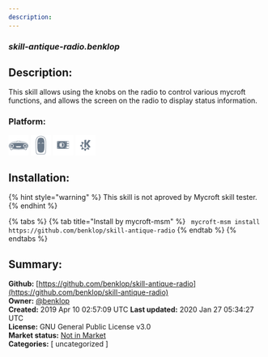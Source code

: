 ```yaml
---
description: 
---
```


### _skill-antique-radio.benklop_  
## Description:  
This skill allows using the knobs on the radio to control various
mycroft functions, and allows the screen on the radio to display
status information.  
  
  
### Platform:  
 ![Mark I](../.gitbook/assets/mark-1-icon.png)  ![Mark II](../.gitbook/assets/mark-2-icon.png)  ![Picroft](../.gitbook/assets/picroft-icon.png)  ![plasmoid](../.gitbook/assets/kde.png)   
## Installation:  
{% hint style="warning" %}
This skill is not aproved by Mycroft skill tester.
{% endhint %}
    
{% tabs %}
{% tab title="Install by mycroft-msm" %}
``` mycroft-msm install https://github.com/benklop/skill-antique-radio```
{% endtab %}
  {% endtabs %}
    
## Summary:  
**Github:** [https://github.com/benklop/skill-antique-radio](https://github.com/benklop/skill-antique-radio)  
**Owner:** [@benklop](https://github.com/benklop)  
**Created:** 2019 Apr 10 02:57:09 UTC  **Last updated:** 2020 Jan 27 05:34:27 UTC  
**License:** GNU General Public License v3.0  
**Market status:** [Not in Market](https://market.mycroft.ai/skill/)  
**Categories:** [ uncategorized ]   
